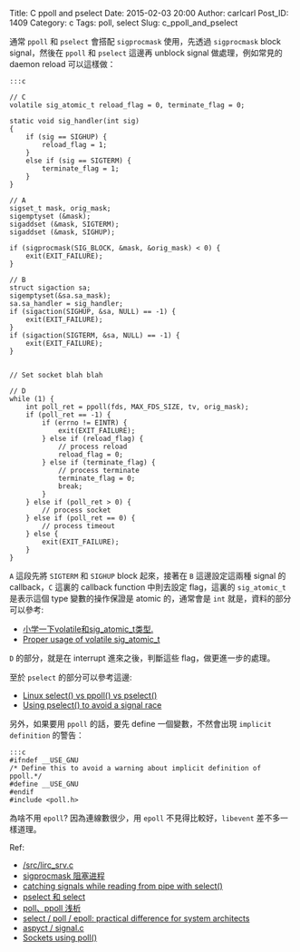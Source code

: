 Title: C ppoll and pselect
Date: 2015-02-03 20:00
Author: carlcarl
Post_ID: 1409
Category: c
Tags: poll, select
Slug: c_ppoll_and_pselect


通常 `ppoll` 和 `pselect` 會搭配 `sigprocmask` 使用，先透過 `sigprocmask` block signal，然後在 `ppoll` 和 `pselect` 這邊再 unblock signal 做處理，例如常見的 daemon reload 可以這樣做：

	:::c
	
	// C
	volatile sig_atomic_t reload_flag = 0, terminate_flag = 0;

	static void sig_handler(int sig)
	{
    	if (sig == SIGHUP) {
        	reload_flag = 1;
    	}
    	else if (sig == SIGTERM) {
        	terminate_flag = 1;
    	}
	}
	
	// A
	sigset_t mask, orig_mask;
    sigemptyset (&mask);
    sigaddset (&mask, SIGTERM);
    sigaddset (&mask, SIGHUP);

    if (sigprocmask(SIG_BLOCK, &mask, &orig_mask) < 0) {
        exit(EXIT_FAILURE);
    }
    
    // B
    struct sigaction sa;
    sigemptyset(&sa.sa_mask);
    sa.sa_handler = sig_handler;
    if (sigaction(SIGHUP, &sa, NULL) == -1) {
        exit(EXIT_FAILURE);
    }
    if (sigaction(SIGTERM, &sa, NULL) == -1) {
        exit(EXIT_FAILURE);
    }
	
    
    // Set socket blah blah
    
    // D
    while (1) {
        int poll_ret = ppoll(fds, MAX_FDS_SIZE, tv, orig_mask);
        if (poll_ret == -1) {
            if (errno != EINTR) {
                exit(EXIT_FAILURE);
            } else if (reload_flag) {
                // process reload
                reload_flag = 0;
            } else if (terminate_flag) {
                // process terminate
                terminate_flag = 0;
                break;
            }
        } else if (poll_ret > 0) {
            // process socket
        } else if (poll_ret == 0) {
            // process timeout
        } else {
            exit(EXIT_FAILURE);
        }
    }

`A` 這段先將 `SIGTERM` 和 `SIGHUP` block 起來，接著在 `B` 這邊設定這兩種 signal 的 callback，`C` 這裏的 callback function 中則去設定 flag，這裏的 `sig_atomic_t` 是表示這個 type 變數的操作保證是 atomic 的，通常會是 `int` 就是，資料的部分可以參考:

* [小学一下volatile和sig_atomic_t类型.]
* [Proper usage of volatile sig_atomic_t]

`D` 的部分，就是在 interrupt 進來之後，判斷這些 flag，做更進一步的處理。


至於 `pselect` 的部分可以參考這邊: 

* [Linux select() vs ppoll() vs pselect()]
* [Using pselect() to avoid a signal race]



另外，如果要用 `ppoll` 的話，要先 define 一個變數，不然會出現 `implicit definition` 的警告：

	:::c
	#ifndef __USE_GNU
	/* Define this to avoid a warning about implicit definition of ppoll.*/
	#define __USE_GNU
	#endif
	#include <poll.h>


為啥不用 `epoll`? 因為連線數很少，用 `epoll` 不見得比較好，`libevent` 差不多一樣道理。


Ref:

* [/src/lirc_srv.c]
* [sigprocmask 阻塞进程]
* [catching signals while reading from pipe with select()]
* [pselect 和 select]
* [poll、ppoll 浅析]
* [select / poll / epoll: practical difference for system architects]
* [aspyct / signal.c]
* [Sockets using poll()]


[/src/lirc_srv.c]: https://searchcode.com/codesearch/view/555780/
[sigprocmask 阻塞进程]: http://blog.csdn.net/muge0913/article/details/7334771
[小学一下volatile和sig_atomic_t类型.]: http://blog.csdn.net/realdragon2/article/details/2935533
[Proper usage of volatile sig_atomic_t]: https://stackoverflow.com/questions/8488791/proper-usage-of-volatile-sig-atomic-t#_=_
[Linux select() vs ppoll() vs pselect()]: http://stackoverflow.com/questions/9774986/linux-select-vs-ppoll-vs-pselect
[Using pselect() to avoid a signal race]: http://www.linuxprogrammingblog.com/code-examples/using-pselect-to-avoid-a-signal-race
[catching signals while reading from pipe with select()]: http://stackoverflow.com/questions/6962150/catching-signals-while-reading-from-pipe-with-select
[pselect 和 select]: http://www.cnblogs.com/diegodu/p/3988103.html
[poll、ppoll 浅析]: http://blog.csdn.net/feng19870412/article/details/9001857
[select / poll / epoll: practical difference for system architects]: http://www.ulduzsoft.com/2014/01/select-poll-epoll-practical-difference-for-system-architects/
[aspyct / signal.c]: https://gist.github.com/aspyct/3462238
[Sockets using poll()]: http://cboard.cprogramming.com/c-programming/158125-sockets-using-poll.html


